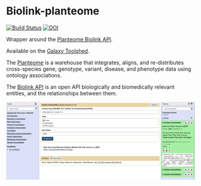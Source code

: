 # Biolink-planteome

[![Build Status](https://travis-ci.org/nathandunn/biolink-planteome.svg?branch=master)](https://travis-ci.org/nathandunn/biolink-planteome)
[![DOI](https://zenodo.org/badge/94568147.svg)](https://zenodo.org/badge/latestdoi/94568147)



Wrapper around the [Planteome Biolink API](http://biolink.planteome.org/api/). 

Available on the [Galaxy Toolshed](https://toolshed.g2.bx.psu.edu/repository?repository_id=6a4f55387fe48fbd).

The [Planteome](http://planteome.org/) is a warehouse that integrates, aligns, and re-distributes cross-species gene, genotype, variant, disease, and phenotype data using ontology associations.

The [Biolink API](https://github.com/biolink/biolink-api) is an open API  biologically and biomedically relevant entities, and the relationships between them.



![Screen Shot](images/ScreenShot1.png)


